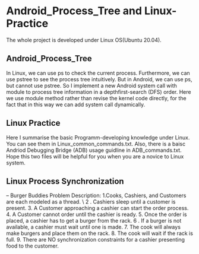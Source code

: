 # Android_Process_Tree and Linux-Practice
The whole project is developed under Linux OS(Ubuntu 20.04). 
## Android_Process_Tree
In Linux, we can use ps to check the current process. Furthermore, we can use pstree to see the process tree intuitively.
But in Android, we can use ps, but cannot use pstree. 
So I implement a new Android system call with module to process tree information in a depthfirst-search (DFS) order.
Here we use module method rather than revise the kernel code directly, for the fact that in this way we can add system call dynamically.
## Linux Practice
Here I summarise the basic Programm-developing knowledge under Linux. You can see them in Linux_common_commands.txt.
Also, there is a baisc Andriod Debugging Bridge (ADB) usage guidline in ADB_commands.txt. Hope this two files will be helpful for you when you are a novice to Linux system.
## Linux Process Synchronization
– Burger Buddies Problem Description:
1.Cooks, Cashiers, and Customers are each modeled as a thread. \\
2 .	Cashiers sleep until a customer is present.
3.	A Customer approaching a cashier can start the order process.
4.	A Customer cannot order until the cashier is ready.
5.	Once the order is placed, a cashier has to get a burger from the rack.
6 .	If a burger is not available, a cashier must wait until one is made.
7.	The cook will always make burgers and place them on the rack.
8.	The cook will wait if the rack is full.
9.	There are NO synchronization constraints for a cashier presenting food to the customer.
